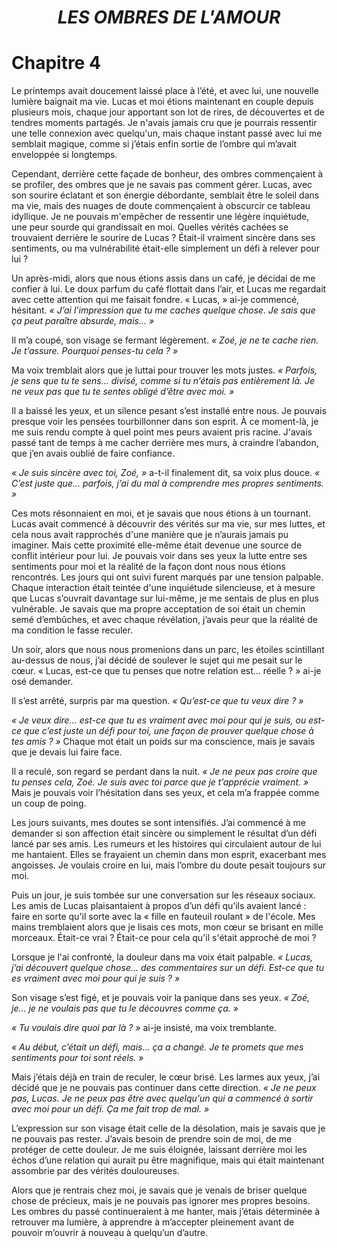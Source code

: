 <div align="center">

<h1><b><i>LES OMBRES DE L'AMOUR</i></b></h1>

</div>

# Chapitre 4

Le printemps avait doucement laissé place à l’été, et avec lui, une nouvelle lumière baignait ma 
vie. Lucas et moi étions maintenant en couple depuis plusieurs mois, chaque jour apportant son
lot de rires, de découvertes et de tendres moments partagés. Je n'avais jamais cru que je pourrais 
ressentir une telle connexion avec quelqu'un, mais chaque instant passé avec lui me semblait 
magique, comme si j’étais enfin sortie de l’ombre qui m’avait enveloppée si longtemps.

Cependant, derrière cette façade de bonheur, des ombres commençaient à se profiler, des ombres
que je ne savais pas comment gérer. Lucas, avec son sourire éclatant et son énergie débordante,
semblait être le soleil dans ma vie, mais des nuages de doute commençaient à obscurcir ce
tableau idyllique. Je ne pouvais m'empêcher de ressentir une légère inquiétude, une peur sourde
qui grandissait en moi. Quelles vérités cachées se trouvaient derrière le sourire de Lucas ? Était-il
vraiment sincère dans ses sentiments, ou ma vulnérabilité était-elle simplement un défi à relever
pour lui ?

Un après-midi, alors que nous étions assis dans un café, je décidai de me confier à lui. Le doux
parfum du café flottait dans l’air, et Lucas me regardait avec cette attention qui me faisait fondre.
« Lucas, » ai-je commencé, hésitant. *« J’ai l’impression que tu me caches quelque chose. Je sais
que ça peut paraître absurde, mais… »*

Il m’a coupé, son visage se fermant légèrement. *« Zoé, je ne te cache rien. Je t’assure. Pourquoi
penses-tu cela ? »*

Ma voix tremblait alors que je luttai pour trouver les mots justes. *« Parfois, je sens que tu te
sens… divisé, comme si tu n’étais pas entièrement là. Je ne veux pas que tu te sentes obligé
d’être avec moi. »*

Il a baissé les yeux, et un silence pesant s’est installé entre nous. Je pouvais presque voir les
pensées tourbillonner dans son esprit. À ce moment-là, je me suis rendu compte à quel point mes
peurs avaient pris racine. J'avais passé tant de temps à me cacher derrière mes murs, à craindre
l’abandon, que j’en avais oublié de faire confiance.

*« Je suis sincère avec toi, Zoé, »* a-t-il finalement dit, sa voix plus douce. *« C’est juste que…
parfois, j’ai du mal à comprendre mes propres sentiments. »*

Ces mots résonnaient en moi, et je savais que nous étions à un tournant. Lucas avait commencé à
découvrir des vérités sur ma vie, sur mes luttes, et cela nous avait rapprochés d'une manière que
je n’aurais jamais pu imaginer. Mais cette proximité elle-même était devenue une source de
conflit intérieur pour lui. Je pouvais voir dans ses yeux la lutte entre ses sentiments pour moi et
la réalité de la façon dont nous nous étions rencontrés.
Les jours qui ont suivi furent marqués par une tension palpable. Chaque interaction était teintée
d'une inquiétude silencieuse, et à mesure que Lucas s’ouvrait davantage sur lui-même, je me
sentais de plus en plus vulnérable. Je savais que ma propre acceptation de soi était un chemin
semé d’embûches, et avec chaque révélation, j’avais peur que la réalité de ma condition le fasse
reculer.

Un soir, alors que nous nous promenions dans un parc, les étoiles scintillant au-dessus de nous,
j’ai décidé de soulever le sujet qui me pesait sur le cœur. « Lucas, est-ce que tu penses que notre
relation est… réelle ? » ai-je osé demander.

Il s’est arrêté, surpris par ma question. *« Qu’est-ce que tu veux dire ? »*

*« Je veux dire… est-ce que tu es vraiment avec moi pour qui je suis, ou est-ce que c’est juste un
défi pour toi, une façon de prouver quelque chose à tes amis ? »* Chaque mot était un poids sur
ma conscience, mais je savais que je devais lui faire face.

Il a reculé, son regard se perdant dans la nuit. *« Je ne peux pas croire que tu penses cela, Zoé. Je
suis avec toi parce que je t’apprécie vraiment. »* Mais je pouvais voir l’hésitation dans ses yeux,
et cela m’a frappée comme un coup de poing.

Les jours suivants, mes doutes se sont intensifiés. J’ai commencé à me demander si son affection
était sincère ou simplement le résultat d’un défi lancé par ses amis. Les rumeurs et les histoires qui 
circulaient autour de lui me hantaient. Elles se frayaient un chemin dans mon esprit,
exacerbant mes angoisses. Je voulais croire en lui, mais l’ombre du doute pesait toujours sur moi.

Puis un jour, je suis tombée sur une conversation sur les réseaux sociaux. Les amis de Lucas
plaisantaient à propos d’un défi qu’ils avaient lancé : faire en sorte qu'il sorte avec la « fille en
fauteuil roulant » de l'école. Mes mains tremblaient alors que je lisais ces mots, mon cœur se
brisant en mille morceaux. Était-ce vrai ? Était-ce pour cela qu'il s'était approché de moi ?

Lorsque je l'ai confronté, la douleur dans ma voix était palpable. *« Lucas, j’ai découvert quelque
chose… des commentaires sur un défi. Est-ce que tu es vraiment avec moi pour qui je suis ? »*

Son visage s’est figé, et je pouvais voir la panique dans ses yeux. *« Zoé, je… je ne voulais pas
que tu le découvres comme ça. »*

*« Tu voulais dire quoi par là ? »* ai-je insisté, ma voix tremblante.

*« Au début, c’était un défi, mais… ça a changé. Je te promets que mes sentiments pour toi sont
réels. »*

Mais j’étais déjà en train de reculer, le cœur brisé. Les larmes aux yeux, j’ai décidé que je ne
pouvais pas continuer dans cette direction. *« Je ne peux pas, Lucas. Je ne peux pas être avec
quelqu'un qui a commencé à sortir avec moi pour un défi. Ça me fait trop de mal. »*

L’expression sur son visage était celle de la désolation, mais je savais que je ne pouvais pas
rester. J’avais besoin de prendre soin de moi, de me protéger de cette douleur. Je me suis
éloignée, laissant derrière moi les échos d’une relation qui aurait pu être magnifique, mais qui
était maintenant assombrie par des vérités douloureuses.

Alors que je rentrais chez moi, je savais que je venais de briser quelque chose de précieux, mais
je ne pouvais pas ignorer mes propres besoins. Les ombres du passé continueraient à me hanter,
mais j’étais déterminée à retrouver ma lumière, à apprendre à m’accepter pleinement avant de
pouvoir m’ouvrir à nouveau à quelqu’un d’autre.
